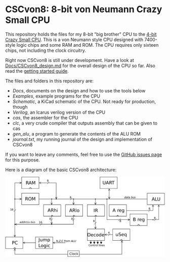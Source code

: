 # CSCvon8: 8-bit von Neumann Crazy Small CPU

This repository holds the files for my 8-bit "big brother" CPU to the
[4-bit Crazy Small CPU](https://minnie.tuhs.org/Programs/CrazySmallCPU/).
This is a von Neumann style CPU designed with 7400-style logic chips and
some RAM and ROM. The CPU requires only sixteen chips, not including the
clock circuitry.

Right now CSCvon8 is still under development. Have a look at
[Docs/CSCvon8_design.md](Docs/CSCvon8_design.md) for the overall
design of the CPU so far. Also read the
[getting started guide](Docs/getgoing_instructions.md).

The files and folders in this repository are:
- *Docs*, documents on the design and how to use the tools below
- *Examples*, example programs for the CPU
- *Schematic*, a KiCad schematic of the CPU. Not ready for production, though
- *Verilog*, an Icarus verilog version of the CPU
- *cas*, the assembler for the CPU
- *clc*, a very crude compiler that outputs assembly that can be given to cas
- *gen_alu*, a program to generate the contents of the ALU ROM
- *journal.txt*, my running journal of the design and implementation of CSCvon8

If you want to leave any comments, feel free to use the
[GitHub issues page](https://github.com/DoctorWkt/CSCvon8/issues)
for this purpose.

Here is a diagram of the basic CSCvon8 architecture:

![](Figs/CSCvon8_overview.png) 
